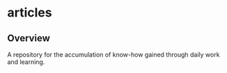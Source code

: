 # articles

## Overview

A repository for the accumulation of know-how gained through daily work and learning.
